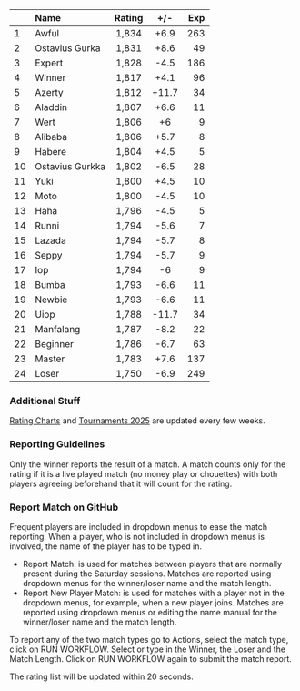 | |Name|Rating|+/-|Exp|
|-|:---|:----:|:-:|--:|
|1|Awful|1,834|+6.9|263|
|2|Ostavius Gurka|1,831|+8.6|49|
|3|Expert|1,828|-4.5|186|
|4|Winner|1,817|+4.1|96|
|5|Azerty|1,812|+11.7|34|
|6|Aladdin|1,807|+6.6|11|
|7|Wert|1,806|+6|9|
|8|Alibaba|1,806|+5.7|8|
|9|Habere|1,804|+4.5|5|
|10|Ostavius Gurkka|1,802|-6.5|28|
|11|Yuki|1,800|+4.5|10|
|12|Moto|1,800|-4.5|10|
|13|Haha|1,796|-4.5|5|
|14|Runni|1,794|-5.6|7|
|15|Lazada|1,794|-5.7|8|
|16|Seppy|1,794|-5.7|9|
|17|Iop|1,794|-6|9|
|18|Bumba|1,793|-6.6|11|
|19|Newbie|1,793|-6.6|11|
|20|Uiop|1,788|-11.7|34|
|21|Manfalang|1,787|-8.2|22|
|22|Beginner|1,786|-6.7|63|
|23|Master|1,783|+7.6|137|
|24|Loser|1,750|-6.9|249|


### Additional Stuff

[Rating Charts](https://github.com/modiholodri/bkk-bg-rating-list/discussions/2) and 
[Tournaments 2025](https://github.com/modiholodri/bkk-bg-rating-list/discussions/5) are updated every few weeks.

### Reporting Guidelines

Only the winner reports the result of a match.
A match counts only for the rating if it is a live played match (no money play or chouettes)
with both players agreeing beforehand that it will count for the rating.


### Report Match on GitHub

Frequent players are included in dropdown menus to ease the match reporting.
When a player, who is not included in dropdown menus is involved, the name of the player has to be typed in.

- Report Match:  is used for matches between players that are normally present during the Saturday sessions.
  Matches are reported using dropdown menus for the winner/loser name and the match length.
- Report New Player Match:  is used for matches with a player not in the dropdown menus, for example, when a new player joins.
  Matches are reported using dropdown menus or editing the name manual for the winner/loser name and the match length.

To report any of the two match types go to Actions, select the match type, click on RUN WORKFLOW.
Select or type in the Winner, the Loser and the Match Length.
Click on RUN WORKFLOW again to submit the match report.

The rating list will be updated within 20 seconds.
